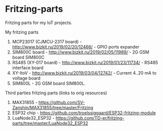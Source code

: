 # Fritzing-parts
Fritzing parts for my IoT projects.

My fritzing parts
1. MCP23017 (CJMCU-2317 board)  - http://www.bizkit.ru/2019/02/20/12466/ - GPIO ports expander
2. SIM800C board                - http://www.bizkit.ru/2019/02/05/11989/ - 2G GSM board SIM800C
3. RS485 (XY-017 board)         - http://www.bizkit.ru/2019/01/23/11734/ - RS485 interface board 
4. XY-ItoV                      - http://www.bizkit.ru/2019/03/04/12742/ - Current 4..20 mA to voltage board
5. SIM800L                      - 2G GSM board SIM800L.

Third parties fritzing parts (links to orig resources)
1. MAX31855                     - https://github.com/SV-Zanshin/MAX31855/tree/master/Fritzing
2. ESP32 chip                   - https://github.com/troelssiggaard/ESP32-fritzing-module
3. LuaNode32_ESP32              - https://github.com/TD-er/fritzing-parts/tree/master/LuaNode32_ESP32
